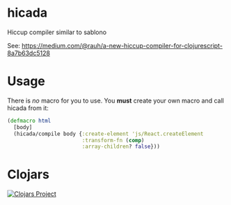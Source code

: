 # hicada
Hiccup compiler similar to sablono

See: https://medium.com/@rauh/a-new-hiccup-compiler-for-clojurescript-8a7b63dc5128

# Usage

There is *no* macro for you to use. You **must** create your own
macro and call hicada from it:


```clj
(defmacro html
  [body]
  (hicada/compile body {:create-element 'js/React.createElement
                        :transform-fn (comp)
                        :array-children? false}))
```

# Clojars

[![Clojars Project](http://clojars.org/hicada/latest-version.svg)](http://clojars.org/hicada)

